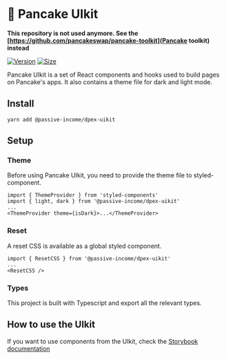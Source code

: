 # 🥞 Pancake UIkit

**This repository is not used anymore. See the [https://github.com/pancakeswap/pancake-toolkit](Pancake toolkit) instead**

[![Version](https://img.shields.io/npm/v/@passive-income/dpex-uikit)](https://www.npmjs.com/package/@passive-income/dpex-uikit) [![Size](https://img.shields.io/bundlephobia/min/@passive-income/dpex-uikit)](https://www.npmjs.com/package/@passive-income/dpex-uikit)

Pancake UIkit is a set of React components and hooks used to build pages on Pancake's apps. It also contains a theme file for dark and light mode.

## Install

`yarn add @passive-income/dpex-uikit`

## Setup

### Theme

Before using Pancake UIkit, you need to provide the theme file to styled-component.

```
import { ThemeProvider } from 'styled-components'
import { light, dark } from '@passive-income/dpex-uikit'
...
<ThemeProvider theme={isDark}>...</ThemeProvider>
```

### Reset

A reset CSS is available as a global styled component.

```
import { ResetCSS } from '@passive-income/dpex-uikit'
...
<ResetCSS />
```

### Types

This project is built with Typescript and export all the relevant types.

## How to use the UIkit

If you want to use components from the UIkit, check the [Storybook documentation](https://pancakeswap.github.io/pancake-uikit/)

